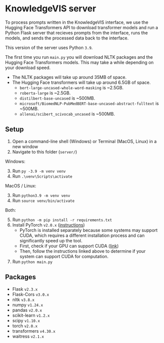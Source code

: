 # KnowledgeVIS server

To process prompts written in the KnowledgeVIS interface, we use the Hugging Face Transformers API to download transformer models and run a Python Flask server that recieves prompts from the interface, runs the models, and sends the processed data back to the interface.

This version of the server uses Python `3.9`.

The first time you run `main.py` you will download NLTK packages and the Hugging Face Transformers models. This may take a while depending on your download speed.

- The NLTK packages will take up around 35MB of space.
- The Hugging Face transformers will take up around 6.5GB of space.
  - `bert-large-uncased-whole-word-masking` is ~2.5GB.
  - `roberta-large` is ~2.5GB.
  - `distilbert-base-uncased` is ~500MB.
  - `microsoft/BiomedNLP-PubMedBERT-base-uncased-abstract-fulltext` is ~500MB.
  - `allenai/scibert_scivocab_uncased` is ~500MB.

## Setup

1. Open a command-line shell (Windows) or Terminal (MacOS, Linux) in a new window
2. Navigate to this folder (`server/`)

Windows:

3. Run `py -3.9 -m venv venv`
4. Run `.\venv\Scripts\activate`

MacOS / Linux:

3. Run `python3.9 -m venv venv`
4. Run `source venv/bin/activate`

Both:

5. Run `python -m pip install -r requirements.txt`
6. Install PyTorch `v2.0.x` ([instructions](https://pytorch.org/get-started/locally/))
   - PyTorch is installed separately because some systems may support CUDA, which requires a different installation process and can significantly speed up the tool.
   - First, check if your GPU can support CUDA ([link](https://developer.nvidia.com/cuda-gpus))
   - Then, follow the instructions linked above to determine if your system can support CUDA for computation.
7. Run `python main.py`

## Packages

- Flask `v2.3.x`
- Flask-Cors `v3.0.x`
- nltk `v3.8.x`
- numpy `v1.24.x`
- pandas `v2.0.x`
- scikit-learn `v1.2.x`
- scipy `v1.10.x`
- torch `v2.0.x`
- transformers `v4.30.x`
- waitress `v2.1.x`
